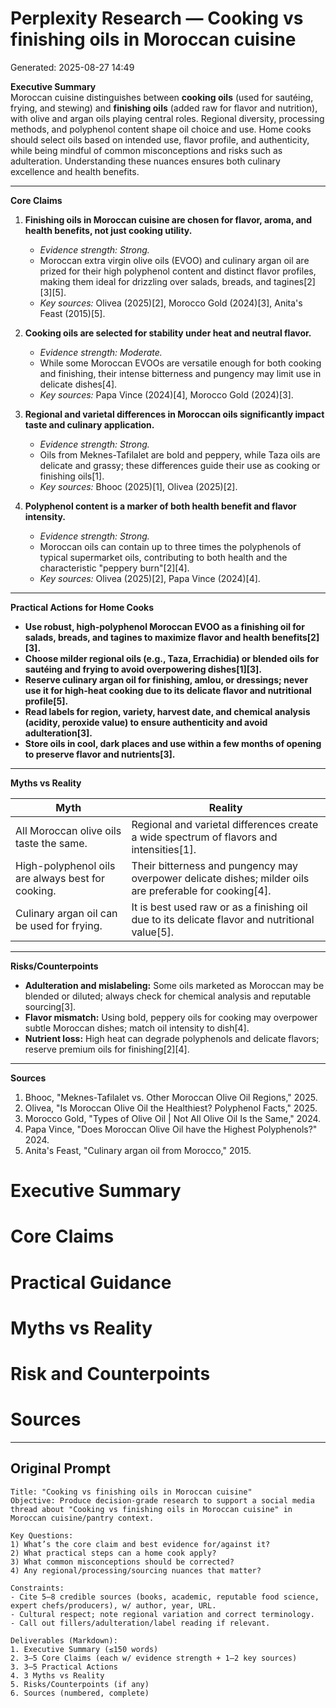 # Perplexity Research — Cooking vs finishing oils in Moroccan cuisine

Generated: 2025-08-27 14:49

**Executive Summary**  
Moroccan cuisine distinguishes between **cooking oils** (used for sautéing, frying, and stewing) and **finishing oils** (added raw for flavor and nutrition), with olive and argan oils playing central roles. Regional diversity, processing methods, and polyphenol content shape oil choice and use. Home cooks should select oils based on intended use, flavor profile, and authenticity, while being mindful of common misconceptions and risks such as adulteration. Understanding these nuances ensures both culinary excellence and health benefits.

---

**Core Claims**

1. **Finishing oils in Moroccan cuisine are chosen for flavor, aroma, and health benefits, not just cooking utility.**  
   - *Evidence strength: Strong.*  
   - Moroccan extra virgin olive oils (EVOO) and culinary argan oil are prized for their high polyphenol content and distinct flavor profiles, making them ideal for drizzling over salads, breads, and tagines[2][3][5].  
   - *Key sources:* Olivea (2025)[2], Morocco Gold (2024)[3], Anita's Feast (2015)[5].

2. **Cooking oils are selected for stability under heat and neutral flavor.**  
   - *Evidence strength: Moderate.*  
   - While some Moroccan EVOOs are versatile enough for both cooking and finishing, their intense bitterness and pungency may limit use in delicate dishes[4].  
   - *Key sources:* Papa Vince (2024)[4], Morocco Gold (2024)[3].

3. **Regional and varietal differences in Moroccan oils significantly impact taste and culinary application.**  
   - *Evidence strength: Strong.*  
   - Oils from Meknes-Tafilalet are bold and peppery, while Taza oils are delicate and grassy; these differences guide their use as cooking or finishing oils[1].  
   - *Key sources:* Bhooc (2025)[1], Olivea (2025)[2].

4. **Polyphenol content is a marker of both health benefit and flavor intensity.**  
   - *Evidence strength: Strong.*  
   - Moroccan oils can contain up to three times the polyphenols of typical supermarket oils, contributing to both health and the characteristic "peppery burn"[2][4].  
   - *Key sources:* Olivea (2025)[2], Papa Vince (2024)[4].

---

**Practical Actions for Home Cooks**

- **Use robust, high-polyphenol Moroccan EVOO as a finishing oil for salads, breads, and tagines to maximize flavor and health benefits[2][3].**
- **Choose milder regional oils (e.g., Taza, Errachidia) or blended oils for sautéing and frying to avoid overpowering dishes[1][3].**
- **Reserve culinary argan oil for finishing, amlou, or dressings; never use it for high-heat cooking due to its delicate flavor and nutritional profile[5].**
- **Read labels for region, variety, harvest date, and chemical analysis (acidity, peroxide value) to ensure authenticity and avoid adulteration[3].**
- **Store oils in cool, dark places and use within a few months of opening to preserve flavor and nutrients[3].**

---

**Myths vs Reality**

| Myth | Reality |
|---|---|
| All Moroccan olive oils taste the same. | Regional and varietal differences create a wide spectrum of flavors and intensities[1]. |
| High-polyphenol oils are always best for cooking. | Their bitterness and pungency may overpower delicate dishes; milder oils are preferable for cooking[4]. |
| Culinary argan oil can be used for frying. | It is best used raw or as a finishing oil due to its delicate flavor and nutritional value[5]. |

---

**Risks/Counterpoints**

- **Adulteration and mislabeling:** Some oils marketed as Moroccan may be blended or diluted; always check for chemical analysis and reputable sourcing[3].
- **Flavor mismatch:** Using bold, peppery oils for cooking may overpower subtle Moroccan dishes; match oil intensity to dish[4].
- **Nutrient loss:** High heat can degrade polyphenols and delicate flavors; reserve premium oils for finishing[2][4].

---

**Sources**

1. Bhooc, "Meknes-Tafilalet vs. Other Moroccan Olive Oil Regions," 2025.  
2. Olivea, "Is Moroccan Olive Oil the Healthiest? Polyphenol Facts," 2025.  
3. Morocco Gold, "Types of Olive Oil | Not All Olive Oil Is the Same," 2024.  
4. Papa Vince, "Does Moroccan Olive Oil have the Highest Polyphenols?" 2024.  
5. Anita's Feast, "Culinary argan oil from Morocco," 2015.

# Executive Summary

# Core Claims

# Practical Guidance

# Myths vs Reality

# Risk and Counterpoints

# Sources

---

## Original Prompt

```text
Title: "Cooking vs finishing oils in Moroccan cuisine"
Objective: Produce decision-grade research to support a social media thread about "Cooking vs finishing oils in Moroccan cuisine" in Moroccan cuisine/pantry context.

Key Questions:
1) What’s the core claim and best evidence for/against it?
2) What practical steps can a home cook apply?
3) What common misconceptions should be corrected?
4) Any regional/processing/sourcing nuances that matter?

Constraints:
- Cite 5–8 credible sources (books, academic, reputable food science, expert chefs/producers), w/ author, year, URL.
- Cultural respect; note regional variation and correct terminology.
- Call out fillers/adulteration/label reading if relevant.

Deliverables (Markdown):
1. Executive Summary (≤150 words)
2. 3–5 Core Claims (each w/ evidence strength + 1–2 key sources)
3. 3–5 Practical Actions
4. 3 Myths vs Reality
5. Risks/Counterpoints (if any)
6. Sources (numbered, complete)
```